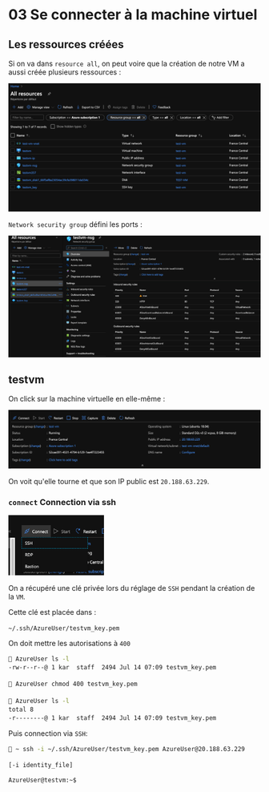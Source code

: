 # 03 Se connecter à la machine virtuel

## Les ressources créées

Si on va dans `resource all`, on peut voire que la création de notre VM a aussi créée plusieurs ressources :

<img src="assets/Screenshot2020-07-14at07.16.15.png" alt="Screenshot 2020-07-14 at 07.16.15" style="zoom:50%;" />

`Network security group` défini les ports :

<img src="assets/Screenshot2020-07-14at09.22.34.png" alt="Screenshot 2020-07-14 at 09.22.34" style="zoom:50%;" />

## testvm

On click sur la machine virtuelle en elle-même :

<img src="assets/Screenshot2020-07-14at09.24.27.png" alt="Screenshot 2020-07-14 at 09.24.27" style="zoom:50%;" />

On voit qu'elle tourne et que son IP public est `20.188.63.229`.

### `connect` Connection via ssh

<img src="assets/Screenshot2020-07-14at09.25.57.png" alt="Screenshot 2020-07-14 at 09.25.57" style="zoom:33%;" />

On a récupéré une clé privée lors du réglage de `SSH` pendant la création de la `VM`.

Cette clé est placée dans :

`~/.ssh/AzureUser/testvm_key.pem`

On doit mettre les autorisations à `400`

```bash
🦄 AzureUser ls -l
-rw-r--r--@ 1 kar  staff  2494 Jul 14 07:09 testvm_key.pem

🦄 AzureUser chmod 400 testvm_key.pem

🦄 AzureUser ls -l
total 8
-r--------@ 1 kar  staff  2494 Jul 14 07:09 testvm_key.pem
```

Puis connection via `SSH`:

```bash
🦄 ~ ssh -i ~/.ssh/AzureUser/testvm_key.pem AzureUser@20.188.63.229
```

`[-i identity_file]`

```bash
AzureUser@testvm:~$
```
